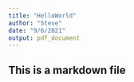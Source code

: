 ```yaml
---
title: "HelloWorld"
author: "Steve"
date: "9/6/2021"
output: pdf_document
---
```


## This is a markdown file

